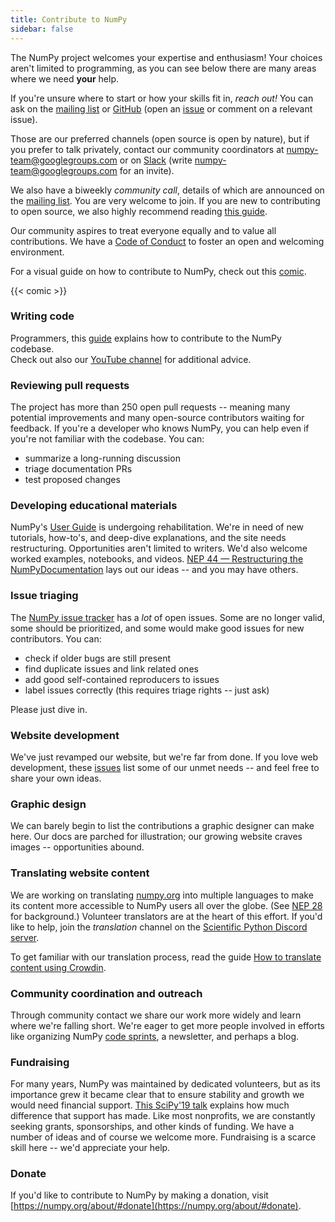 ```yaml
---
title: Contribute to NumPy
sidebar: false
---
```


The NumPy project welcomes your expertise and enthusiasm!
Your choices aren't limited to programming, as you can
see below there are many areas where we need **your** help.

If you're unsure where to start or how your skills fit in, _reach out!_ You
can ask on the [mailing
list](https://mail.python.org/mailman/listinfo/numpy-discussion) or
[GitHub](http://github.com/numpy/numpy) (open an
[issue](https://github.com/numpy/numpy/issues) or comment on a relevant
issue).

Those are our preferred channels (open source is open by nature), but
if you prefer to talk privately, contact our community coordinators at
<numpy-team@googlegroups.com> or on [Slack](https://numpy-team.slack.com)
(write  <numpy-team@googlegroups.com> for an invite).

We also have a biweekly _community call_, details of which are announced on
the [mailing list](https://mail.python.org/mailman/listinfo/numpy-discussion).
You are very welcome to join.
If you are new to contributing to open source, we also highly recommend reading
[this guide](https://opensource.guide/how-to-contribute/).

Our community aspires to treat everyone equally and to value all
contributions. We have a [Code of Conduct](/code-of-conduct) to foster an open
and welcoming environment.

For a visual guide on how to contribute to NumPy, check out this [comic](https://heyzine.com/flip-book/3e66a13901.html).

{{< comic >}}

### Writing code

Programmers, this
[guide](https://numpy.org/devdocs/dev/index.html#development-process-summary)
explains how to contribute to the NumPy codebase.
<br>Check out also our [YouTube channel](https://www.youtube.com/playlist?list=PLCK6zCrcN3GXBUUzDr9L4__LnXZVtaIzS) for additional advice.

### Reviewing pull requests
The project has more than 250 open pull requests -- meaning many potential
improvements and many open-source contributors waiting for feedback. If you're
a developer who knows NumPy, you can help even if you're not familiar with the
codebase. You can:
* summarize a long-running discussion
* triage documentation PRs
* test proposed changes

### Developing educational materials

NumPy's [User Guide](https://numpy.org/devdocs) is undergoing rehabilitation.
We're in need of new tutorials, how-to's, and deep-dive explanations, and the
site needs restructuring. Opportunities aren't limited to writers. We'd also
welcome worked examples, notebooks, and videos. [NEP 44 — Restructuring the
NumPyDocumentation](https://numpy.org/neps/nep-0044-restructuring-numpy-docs.html)
lays out our ideas -- and you may have others.

### Issue triaging

The [NumPy issue tracker](https://github.com/numpy/numpy/issues) has a _lot_
of open issues. Some are no longer valid, some should be prioritized, and some
would make good issues for new contributors.  You can:

* check if older bugs are still present
* find duplicate issues and link related ones
* add good self-contained reproducers to issues
* label issues correctly (this requires triage rights -- just ask)

Please just dive in.

### Website development

We've just revamped our website, but we're far from done. If you love web
development, these
[issues](https://github.com/numpy/numpy.org/issues?q=is%3Aissue+is%3Aopen+label%3Adesign)
list some of our unmet needs -- and feel free to share your own ideas.

### Graphic design

We can barely begin to list the contributions a graphic designer can make here.
Our docs are parched for illustration; our growing website craves images --
opportunities abound.

### Translating website content

We are working on translating [numpy.org](https://numpy.org) into multiple languages to make 
its content more accessible to NumPy users all over the globe. (See
[NEP 28](https://numpy.org/neps/nep-0028-website-redesign.html#translation-multilingual-i18n)
for background.) Volunteer translators are at the heart of this effort. If you'd like to help, join the 
*translation* channel on the 
[Scientific Python Discord server](https://discord.com/channels/786703927705862175/1131695137370669158).

To get familiar with our translation process, read the guide 
[How to translate content using Crowdin](https://scientific-python-translations.github.io/translate/).

### Community coordination and outreach

Through community contact we share our work more widely and learn where we're
falling short. We're eager to get more people involved in efforts like organizing NumPy [code
sprints](https://scisprints.github.io/), a newsletter, and perhaps a blog.

### Fundraising

For many years, NumPy was maintained by dedicated volunteers, but as its importance grew it 
became clear that to ensure stability and growth we would need financial support.
[This SciPy'19 talk](https://www.youtube.com/watch?v=dBTJD_FDVjU) explains how much difference 
that support has made. Like most nonprofits, we are constantly seeking grants, sponsorships, 
and other kinds of funding. We have a number of ideas and of course we welcome more. 
Fundraising is a scarce skill here -- we'd appreciate your help.

### Donate

If you'd like to contribute to NumPy by making a donation, visit [https://numpy.org/about/#donate](https://numpy.org/about/#donate).


